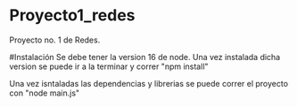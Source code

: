 # Proyecto1_redes
Proyecto no. 1 de Redes. 

#Instalación 
Se debe tener la version 16 de node. 
Una vez instalada dicha version se puede ir a la terminar y correr "npm install"

Una vez isntaladas las dependencias y librerias se puede correr el proyecto con "node main.js"
